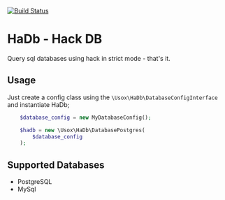 [![Build Status](https://travis-ci.org/usox/hadb.svg?branch=master)](https://travis-ci.org/usox/hadb)

HaDb - Hack DB
==============

Query sql databases using hack in strict mode - that's it.

Usage
-----

Just create a config class using the `\Usox\HaDb\DatabaseConfigInterface` and
instantiate HaDb;

```php
	$database_config = new MyDatabaseConfig();

	$hadb = new \Usox\HaDb\DatabasePostgres(
		$database_config
	);
```

Supported Databases
-------------------

* PostgreSQL
* MySql
